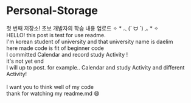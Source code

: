 # Personal-Storage
첫 번째 저장소! 초보 개발자의 학습 내용 업로드 ✧ * .◟ (ˊ ᗨ ˋ) ◞. * ✧ <br>
HELLO! this post is test for use readme.<br>
I'm korean student of university and that university name is daelim<br>
here made code is fit of beginner code<br>
I committed Calendar and record study Activity !<br>
it's not yet end<br>
I will up to post. for example.. Calendar and study Activity and different Activity!<br><br>
I want you to think well of my code<br>
thank for watching my readme.md :smile:
